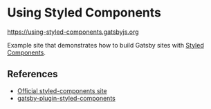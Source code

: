 # Using Styled Components

<https://using-styled-components.gatsbyjs.org>

Example site that demonstrates how to build Gatsby sites with
[Styled Components](https://styled-components.com/).

## References

- [Official styled-components site](https://styled-components.com/)
- [gatsby-plugin-styled-components](https://www.gatsbyjs.com/plugins/gatsby-plugin-styled-components/)
